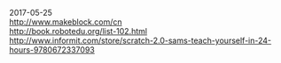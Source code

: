 2017-05-25  
http://www.makeblock.com/cn  
http://book.robotedu.org/list-102.html  
http://www.informit.com/store/scratch-2.0-sams-teach-yourself-in-24-hours-9780672337093
